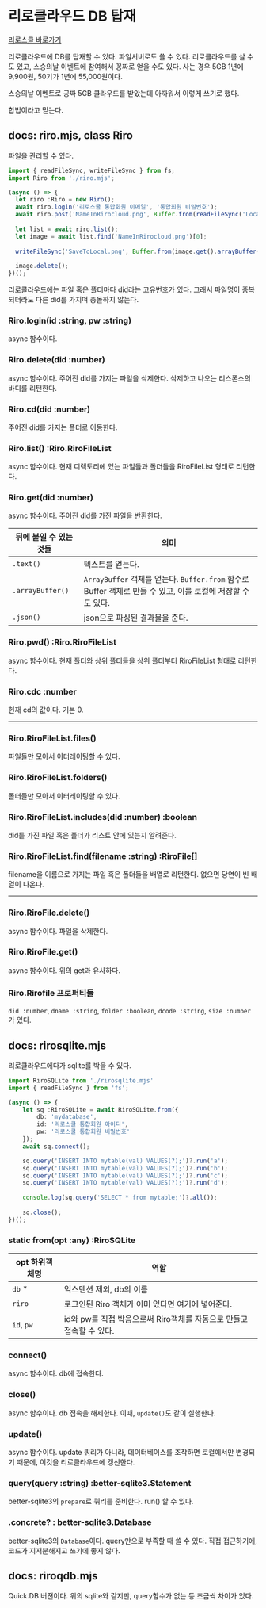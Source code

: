 # 리로클라우드 DB 탑재

[리로스쿨 바로가기](https://rirosoft.com/)

리로클라우드에 DB를 탑재할 수 있다. 파일서버로도 쓸 수 있다. 리로클라우드를 살 수도 있고, 스승의날 이벤트에 참여해서 꽁짜로 얻을 수도 있다. 사는 경우 5GB 1년에 9,900원, 50기가 1년에 55,000원이다.

스승의날 이벤트로 공짜 5GB 클라우드를 받았는데 아까워서 이렇게 쓰기로 했다.

합법이라고 믿는다.

## docs: riro.mjs, class Riro

파일을 관리할 수 있다.

```ts
import { readFileSync, writeFileSync } from fs;
import Riro from './riro.mjs';

(async () => {
  let riro :Riro = new Riro();
  await riro.login('리로스쿨 통합회원 이메일', '통합회원 비밀번호');
  await riro.post('NameInRirocloud.png', Buffer.from(readFileSync('LocalFile.png').buffer));
  
  let list = await riro.list();
  let image = await list.find('NameInRirocloud.png')[0];
  
  writeFileSync('SaveToLocal.png', Buffer.from(image.get().arrayBuffer()));
  
  image.delete();
})();
```

리로클라우드에는 파일 혹은 폴더마다 did라는 고유번호가 있다. 그래서 파일명이 중복되더라도 다른 did를 가지며 충돌하지 않는다.

### Riro.login(id :string, pw :string)
async 함수이다.

### Riro.delete(did :number)
async 함수이다. 주어진 did를 가지는 파일을 삭제한다. 삭제하고 나오는 리스폰스의 바디를 리턴한다.

### Riro.cd(did :number)
주어진 did를 가지는 폴더로 이동한다.

### Riro.list() :Riro.RiroFileList 
async 함수이다. 현재 디렉토리에 있는 파일들과 폴더들을 RiroFileList 형태로 리턴한다.

### Riro.get(did :number)
async 함수이다. 주어진 did를 가진 파일을 반환한다.

| 뒤에 붙일 수 있는 것들 | 의미 |
|---|---|
| `.text()` | 텍스트를 얻는다. |
| `.arrayBuffer()` | `ArrayBuffer` 객체를 얻는다. `Buffer.from` 함수로 Buffer 객체로 만들 수 있고, 이를 로컬에 저장할 수도 있다. |
| `.json()` | json으로 파싱된 결과물을 준다. |

### Riro.pwd() :Riro.RiroFileList
async 함수이다. 현재 폴더와 상위 폴더들을 상위 폴더부터 RiroFileList 형태로 리턴한다.

### Riro.cdc :number
현재 cd의 값이다. 기본 0.

***

### Riro.RiroFileList.files()
파일들만 모아서 이터레이팅할 수 있다.

### Riro.RiroFileList.folders()
폴더들만 모아서 이터레이팅할 수 있다.

### Riro.RiroFileList.includes(did :number) :boolean
did를 가진 파일 혹은 폴더가 리스트 안에 있는지 알려준다.

### Riro.RiroFileList.find(filename :string) :RiroFile[]
filename을 이름으로 가지는 파일 혹은 폴더들을 배열로 리턴한다. 없으면 당연이 빈 배열이 나온다.

***

### Riro.RiroFile.delete()
async 함수이다. 파일을 삭제한다.

### Riro.RiroFile.get()
async 함수이다. 위의 get과 유사하다.

### Riro.Rirofile 프로퍼티들

`did :number`, `dname :string`, `folder :boolean`, `dcode :string`, `size :number` 가 있다.

## docs: rirosqlite.mjs

리로클라우드에다가 sqlite를 박을 수 있다.

```ts
import RiroSQLite from './rirosqlite.mjs'
import { readFileSync } from 'fs';

(async () => {
    let sq :RiroSQLite = await RiroSQLite.from({
        db: 'mydatabase',
        id: '리로스쿨 통합회원 아이디',
        pw: '리로스쿨 통합회원 비밀번호'
    });
    await sq.connect();

    sq.query('INSERT INTO mytable(val) VALUES(?);')?.run('a');
    sq.query('INSERT INTO mytable(val) VALUES(?);')?.run('b');
    sq.query('INSERT INTO mytable(val) VALUES(?);')?.run('c');
    sq.query('INSERT INTO mytable(val) VALUES(?);')?.run('d');
    
    console.log(sq.query('SELECT * from mytable;')?.all());
    
    sq.close();
})();
```

### static from(opt :any) :RiroSQLite

| opt 하위객체명 | 역할 |
|---|---|
| `db` \* | 익스텐션 제외, db의 이름 |
| `riro` | 로그인된 Riro 객체가 이미 있다면 여기에 넣어준다. |
| `id`, `pw` | id와 pw를 직접 박음으로써 Riro객체를 자동으로 만들고 접속할 수 있다. |

### connect()
async 함수이다. db에 접속한다.

### close()
async 함수이다. db 접속을 해제한다. 이때, `update()`도 같이 실행한다.

### update()
async 함수이다. update 쿼리가 아니라, 데이터베이스를 조작하면 로컬에서만 변경되기 때문에, 이것을 리로클라우드에 갱신한다.

### query(query :string) :better-sqlite3.Statement
better-sqlite3의 `prepare`로 쿼리를 준비한다. run() 할 수 있다.

### .concrete? : better-sqlite3.Database
better-sqlite3의 `Database`이다. query만으로 부족할 때 쓸 수 있다. 직접 접근하기에, 코드가 지저분해지고 쓰기에 좋지 않다.

## docs: riroqdb.mjs

Quick.DB 버젼이다. 위의 sqlite와 같지만, query함수가 없는 등 조금씩 차이가 있다.
